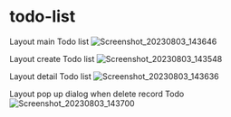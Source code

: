# todo-list

Layout main Todo list
![Screenshot_20230803_143646](https://github.com/mrzslmn/todo-list/assets/44337120/0551f671-d2cd-4e59-a9b8-e472165352c6)

Layout create Todo list
![Screenshot_20230803_143548](https://github.com/mrzslmn/todo-list/assets/44337120/4d247d1d-135a-4593-8215-0eb2668182f6)

Layout detail Todo list
![Screenshot_20230803_143636](https://github.com/mrzslmn/todo-list/assets/44337120/b18bd68d-f0de-4262-8aed-c2dadfe3423c)

Layout pop up dialog when delete record Todo
![Screenshot_20230803_143700](https://github.com/mrzslmn/todo-list/assets/44337120/3a4c98c8-5fd3-44d8-ae29-f7c183570b74)
